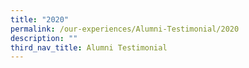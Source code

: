 ```yaml
---
title: "2020"
permalink: /our-experiences/Alumni-Testimonial/2020
description: ""
third_nav_title: Alumni Testimonial
---
```

